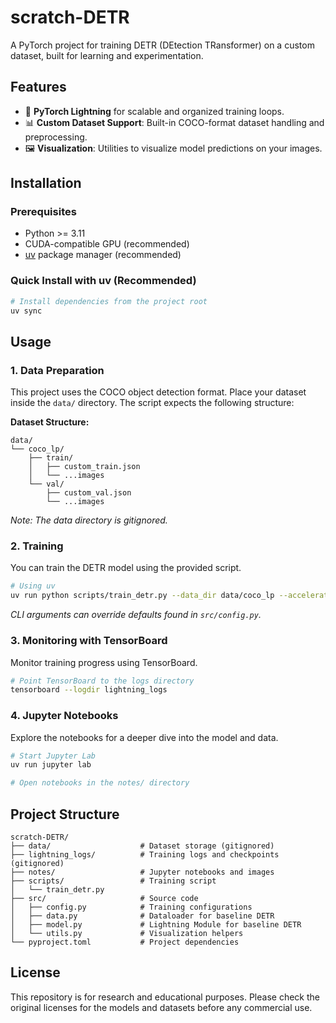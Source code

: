 # scratch-DETR

A PyTorch project for training DETR (DEtection TRansformer) on a custom dataset, built for learning and experimentation.

## Features

- 🚀 **PyTorch Lightning** for scalable and organized training loops.
- 📊 **Custom Dataset Support**: Built-in COCO-format dataset handling and preprocessing.
- 🖼️ **Visualization**: Utilities to visualize model predictions on your images.

## Installation

### Prerequisites

- Python >= 3.11
- CUDA-compatible GPU (recommended)
- [uv](https://docs.astral.sh/uv/) package manager (recommended)

### Quick Install with uv (Recommended)

```bash
# Install dependencies from the project root
uv sync
```

## Usage

### 1. Data Preparation

This project uses the COCO object detection format. Place your dataset inside the `data/` directory. The script expects the following structure:

**Dataset Structure:**
```
data/
└── coco_lp/
    ├── train/
    │   ├── custom_train.json
    │   └── ...images
    └── val/
        ├── custom_val.json
        └── ...images
```
*Note: The data directory is gitignored.*

### 2. Training

You can train the DETR model using the provided script.

```bash
# Using uv
uv run python scripts/train_detr.py --data_dir data/coco_lp --accelerator gpu --batch_size 4
```
*CLI arguments can override defaults found in `src/config.py`.*

### 3. Monitoring with TensorBoard

Monitor training progress using TensorBoard.

```bash
# Point TensorBoard to the logs directory
tensorboard --logdir lightning_logs
```

### 4. Jupyter Notebooks

Explore the notebooks for a deeper dive into the model and data.

```bash
# Start Jupyter Lab
uv run jupyter lab

# Open notebooks in the notes/ directory
```

## Project Structure

```
scratch-DETR/
├── data/                    # Dataset storage (gitignored)
├── lightning_logs/          # Training logs and checkpoints (gitignored)
├── notes/                   # Jupyter notebooks and images
├── scripts/                 # Training script
│   └── train_detr.py
├── src/                     # Source code
│   ├── config.py            # Training configurations
│   ├── data.py              # Dataloader for baseline DETR
│   ├── model.py             # Lightning Module for baseline DETR
│   └── utils.py             # Visualization helpers
└── pyproject.toml           # Project dependencies
```

## License

This repository is for research and educational purposes. Please check the original licenses for the models and datasets before any commercial use.

